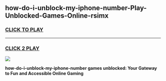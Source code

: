 
## how-do-i-unblock-my-iphone-number-Play-Unblocked-Games-Online-rsimx
<h3>
<a href="https://premium76.site?title=how-do-i-unblock-my-iphone-number&ref=25A">CLICK TO PLAY</a></h3>
<hr>

<h3>
<a href="https://premium76.site?title=how-do-i-unblock-my-iphone-number&ref=25A">CLICK 2 PLAY</a>
  
</h3>

<a href="https://premium76.site?title=how-do-i-unblock-my-iphone-number&ref=25A"><img src="https://clearcache.store/games.png"></a>


**how-do-i-unblock-my-iphone-number games unblocked: Your Gateway to Fun and Accessible Online Gaming**
